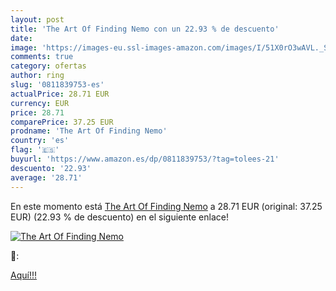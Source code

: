 ```yaml
---
layout: post
title: 'The Art Of Finding Nemo con un 22.93 % de descuento'
date: 
image: 'https://images-eu.ssl-images-amazon.com/images/I/51X0rO3wAVL._SL200_.jpg'
comments: true
category: ofertas
author: ring
slug: '0811839753-es'
actualPrice: 28.71 EUR
currency: EUR
price: 28.71
comparePrice: 37.25 EUR
prodname: 'The Art Of Finding Nemo'
country: 'es'
flag: '🇪🇸'
buyurl: 'https://www.amazon.es/dp/0811839753/?tag=tolees-21'
descuento: '22.93'
average: '28.71'
---
```


En este momento está [The Art Of Finding Nemo](https://www.amazon.es/dp/0811839753/?tag=tolees-21) a 28.71 EUR (original: 37.25 EUR) (22.93 %  de descuento) en el siguiente enlace!

[![The Art Of Finding Nemo](https://images-eu.ssl-images-amazon.com/images/I/51X0rO3wAVL._SL200_.jpg)](https://www.amazon.es/dp/0811839753/?tag=tolees-21)

🔎:


[Aquí!!!](https://www.amazon.es/dp/0811839753/?tag=tolees-21)
